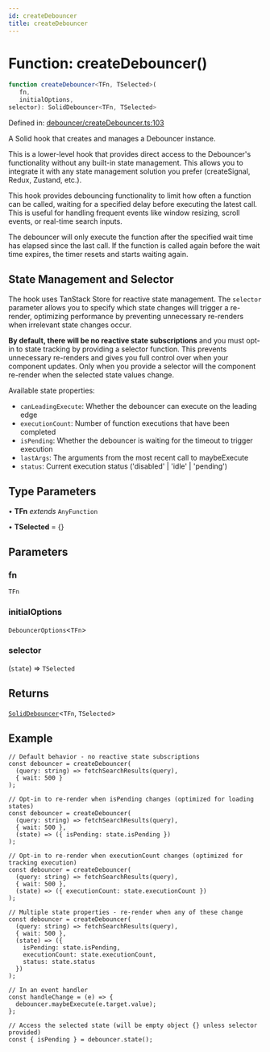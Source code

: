 ```yaml
---
id: createDebouncer
title: createDebouncer
---
```


<!-- DO NOT EDIT: this page is autogenerated from the type comments -->

# Function: createDebouncer()

```ts
function createDebouncer<TFn, TSelected>(
   fn, 
   initialOptions, 
selector): SolidDebouncer<TFn, TSelected>
```

Defined in: [debouncer/createDebouncer.ts:103](https://github.com/TanStack/persister/blob/main/packages/solid-persister/src/debouncer/createDebouncer.ts#L103)

A Solid hook that creates and manages a Debouncer instance.

This is a lower-level hook that provides direct access to the Debouncer's functionality without
any built-in state management. This allows you to integrate it with any state management solution
you prefer (createSignal, Redux, Zustand, etc.).

This hook provides debouncing functionality to limit how often a function can be called,
waiting for a specified delay before executing the latest call. This is useful for handling
frequent events like window resizing, scroll events, or real-time search inputs.

The debouncer will only execute the function after the specified wait time has elapsed
since the last call. If the function is called again before the wait time expires, the
timer resets and starts waiting again.

## State Management and Selector

The hook uses TanStack Store for reactive state management. The `selector` parameter allows you
to specify which state changes will trigger a re-render, optimizing performance by preventing
unnecessary re-renders when irrelevant state changes occur.

**By default, there will be no reactive state subscriptions** and you must opt-in to state
tracking by providing a selector function. This prevents unnecessary re-renders and gives you
full control over when your component updates. Only when you provide a selector will the
component re-render when the selected state values change.

Available state properties:
- `canLeadingExecute`: Whether the debouncer can execute on the leading edge
- `executionCount`: Number of function executions that have been completed
- `isPending`: Whether the debouncer is waiting for the timeout to trigger execution
- `lastArgs`: The arguments from the most recent call to maybeExecute
- `status`: Current execution status ('disabled' | 'idle' | 'pending')

## Type Parameters

• **TFn** *extends* `AnyFunction`

• **TSelected** = \{\}

## Parameters

### fn

`TFn`

### initialOptions

`DebouncerOptions`\<`TFn`\>

### selector

(`state`) => `TSelected`

## Returns

[`SolidDebouncer`](../../../interfaces/soliddebouncer.md)\<`TFn`, `TSelected`\>

## Example

```tsx
// Default behavior - no reactive state subscriptions
const debouncer = createDebouncer(
  (query: string) => fetchSearchResults(query),
  { wait: 500 }
);

// Opt-in to re-render when isPending changes (optimized for loading states)
const debouncer = createDebouncer(
  (query: string) => fetchSearchResults(query),
  { wait: 500 },
  (state) => ({ isPending: state.isPending })
);

// Opt-in to re-render when executionCount changes (optimized for tracking execution)
const debouncer = createDebouncer(
  (query: string) => fetchSearchResults(query),
  { wait: 500 },
  (state) => ({ executionCount: state.executionCount })
);

// Multiple state properties - re-render when any of these change
const debouncer = createDebouncer(
  (query: string) => fetchSearchResults(query),
  { wait: 500 },
  (state) => ({
    isPending: state.isPending,
    executionCount: state.executionCount,
    status: state.status
  })
);

// In an event handler
const handleChange = (e) => {
  debouncer.maybeExecute(e.target.value);
};

// Access the selected state (will be empty object {} unless selector provided)
const { isPending } = debouncer.state();
```

